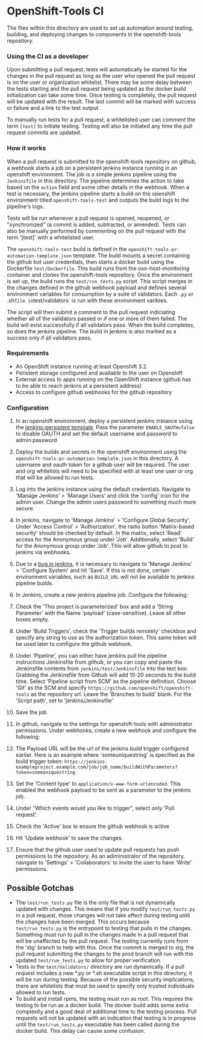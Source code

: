 # OpenShift-Tools CI

The files within this directory are used to set up automation around testing, building, and deploying changes to components in the openshift-tools repository.

### Using the CI as a developer
Upon submitting a pull request, tests will automatically be started for the changes in the pull request as long as the user who opened the pull request is on the user or organization whitelist. There may be some delay between the tests starting and the pull request being updated as the docker build initialization can take some time. Once testing is completely, the pull request will be updated with the result. The last commit will be marked with success or failure and a link to the test output.

To manually run tests for a pull request, a whitelisted user can comment the term `[test]` to initiate testing. Testing will also be initiated any time the pull request commits are updated.

### How it works
When a pull request is submitted to the openshift-tools repository on github, a webhook starts a job on a persistent jenkins instance running in an openshift environment. The job is a simple jenkins pipeline using the `Jenkinsfile` in this directory. The pipeline determines the action to take based on the `action` field and some other details in the webhook. When a test is necessary, the jenkins pipeline starts a build on the openshift environment titled `openshift-tools-test` and outputs the build logs to the pipeline's logs.

Tests will be run whenever a pull request is opened, reopened, or "synchronized" (a commit is added, subtracted, or amended). Tests can also be manually performed by commenting on the pull request with the term '[test]' with a whitelisted user.

The `openshift-tools-test` build is defined in the `openshift-tools-pr-automation-template.json` template. The build mounts a secret containing the github bot user credentials, then starts a docker build using the Dockerfile `test/Dockerfile`. This build runs from the oso-host-monitoring container and clones the openshift-tools repository. Once the environment is set up, the build runs the `test/run_tests.py` script. This script merges in the changes defined in the github webhook payload and defines several environment variables for consumption by a suite of validators. Each `.py` or .sh` file in `test/validators` is run with these environment varibles.

The script will then submit a comment to the pull request indiciating whether all of the validators passed or if one or more of them failed. The build will exist successfully if all validators pass. When the build completes, so does the jenkins pipeline. The build in jenkins is also marked as a success only if all validators pass.

### Requirements
- An OpenShift instance running at least Openshift 3.2
- Peristent storage configured and available to the user on Openshift
- External access to apps running on the OpenShift instance (github has to be able to reach jenkins at a persistent address)
- Access to configure github webhooks for the github repository

### Configuration
1. In an openshift environment, deploy a persistent jenkins instance using the [jenkins-persistent template]( https://raw.githubusercontent.com/openshift/origin/master/examples/jenkins/jenkins-persistent-template.json). Pass the parameter `ENABLE_OAUTH=false` to disable OAUTH and set the default username and password to admin:password

2. Deploy the builds and secrets in the openshift environment using the `openshift-tools-pr-automation-template.json` in this directory. A username and oauth token for a github user will be required. The user and org whitelists will need to be specified with at least one user or org that will be allowed to run tests.

3. Log into the jenkins instance using the default credentials. Navigate to 'Manage Jenkins' > 'Manage Users' and click the 'config' icon for the admin user. Change the admin users password to something much more secure.

4. In jenkins, navigate to 'Manage Jenkins' > 'Configure Global Security'. Under 'Access Control' > 'Authorization', the radio button 'Matrix-based security' should be checked by default. In the matrix, select 'Read' access for the Anonymous group under 'Job'. Additionally, select 'Build' for the Anonymous group under 'Job'. This will allow github to post to jenkins via webhooks.

5. Due to a [bug in jenkins](https://issues.jenkins-ci.org/browse/JENKINS-28466), it is necessary to navigate to 'Manage Jenkins' > 'Configure System' and hit 'Save'. If this is not done, certain environment variables, such as `BUILD_URL` will not be available to jenkins pipeline builds.

6. In Jenkins, create a new jenkins pipeline job. Configure the following:
  1. Check the 'This project is parameterized' box and add a 'String Parameter' with the Name 'payload' (case-sensitive). Leave all other boxes empty.
  2. Under 'Build Triggers', check the 'Trigger builds remotely' checkbox and specify any string to use as the authorization token. This same token will be used later to configure the github webhook.
  3. Under 'Pipeline', you can either have jenkins pull the pipeline instructions Jenkinsfile from github, or you can copy and paste the Jenkinsfile contents from `jenkins/test/Jenkinsfile` into the text box. Grabbing the Jenkinsfile from Github will add 10-20 seconds to the build time. Select 'Pipeline script from SCM' as the pipeline definition. Choose 'Git' as the SCM and specify `https://github.com/openshift/openshift-tools` as the repository url. Leave the 'Branches to build' blank. For the 'Script path', set to 'jenkins/Jenkinsfile'
  4. Save the job
    
7. In github, navigate to the settings for openshift-tools with administrator permissions. Under webhooks, create a new webhook and configure the following:
  1. The Payload URL will be the url of the jenkins build trigger configured earlier. Here is an example where 'someuniquestring' is specified as the build trigger token: `https://jenkins-exampleproject.example.com/job/job_name/buildWithParameters?token=someuniquestring`
  2. Set the 'Content type' to `application/x-www-form-urlencoded`. This enabled the webhook payload to be sent as a parameter to the jenkins job.
  3. Under "Which events would you like to trigger", select only 'Pull request'.
  4. Check the 'Active' box to ensure the github webhook is active
  5. Hit 'Update webhook' to save the changes.

8. Ensure that the github user used to update pull requests has push permissions to the repository. As an adiministrator of the repository, navigate to 'Settings' > 'Collaborators' to invite the user to have 'Write' permissions.

## Possible Gotchas
- The `test/run_tests.py` file is the only file that is not dynamically updated with changes. This means that if you modify `test/run_tests.py` in a pull request, those changes will not take affect during testing until the changes have been merged. This occurs because `test/run_tests.py` is the entrypoint to testing that pulls in the changes. Something must run to pull in the changes made in a pull request that will be unaffected by the pull request. The testing currently runs from the 'stg' branch to help with this. Once the commit is merged to stg, the pull request submitting the changes to the prod branch will run with the updated `test/run_tests.py` to allow for proper verification.
- Tests in the `test/Validators/` directory are run dynamically. If a pull request includes a new *.py or *.sh executable script in this directory, it will be run during testing. Because of the possible security implications, there are whitelists that must be used to specify only trusted individuals allowed to run tests.
- To build and install rpms, the testing must run as root. This requires the testing to be run as a docker build. The docker build adds some extra complexity and a good deal of additional time to the testing process. Pull requests will not be updated with an indication that testing is in progress until the `test/run_tests.py` executable has been called during the docker build. This delay can cause some confusion.
